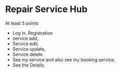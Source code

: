 # Repair Service Hub

At least 5 points

- Log in, Registration
- service add,
- Service edit,
- Service update,
- Service delete.
- See my service and also see my booking service.
- See the Details.
